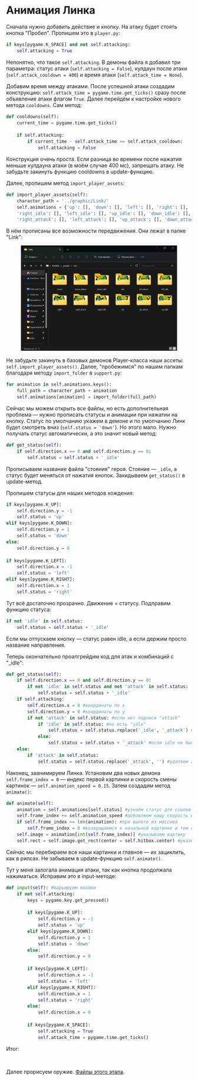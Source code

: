 # Анимация Линка

Сначала нужно добавить действие и кнопку. На атаку будет стоять кнопка "Пробел". Пропишем это в `player.py`:

```python
if keys[pygame.K_SPACE] and not self.attacking:
    self.attacking = True
```

Непонятно, что такое `self.attacking`. В демоны файла я добавил три параметра: статус атаки (`self.attacking = False`), кулдаун после атаки (`self.attack_cooldown = 400`) и время атаки (`self.attack_time = None`).

Добавим время между атаками. После успешной атаки создадим конструкцию: `self.attack_time = pygame.time.get_ticks()` сразу после объявление атаки флагом `True`. Далее перейдём к настройке нового метода `cooldowns`. Сам метод:

```python
def cooldowns(self):
    current_time = pygame.time.get_ticks()
​
    if self.attacking:
        if current_time - self.attack_time >= self.attack_cooldown:
            self.attacking = False
```

Конструкция очень проста. Если разница во времени после нажатия меньше кулдауна атаки (в моём случае 400 мс), запрещать атаку. Не забудьте закинуть функцию cooldowns в update-функцию.

Далее, пропишем метод `import_player_assets`:

```python
def import_player_assets(self):
    character_path = '../graphic/Link/'
    self.animations = {'up': [], 'down': [], 'left': [], 'right': [],
    'right_idle': [], 'left_idle': [], 'up_idle': [], 'down_idle': [],
    'right_attack': [], 'left_attack': [], 'up_attack': [], 'down_attack': []}
```

В нём прописаны все возможности передвижения. Они лежат в папке "Link":

<figure><img src=".gitbook/assets/28.png" alt=""><figcaption></figcaption></figure>

Не забудьте закинуть в базовых демонов Player-класса наши ассеты: `self.import_player_assets()`. Далее, "пробежимся" по нашим папкам благодаря методу `import_folder` в `support.py`:

```python
for animation in self.animations.keys():
    full_path = character_path + animation
    self.animations[animation] = import_folder(full_path)
```

Сейчас мы можем открыть все файлы, но есть дополнительная проблема — нужно прописать статусы и анимации при нажатии на кнопку. Статус по умолчанию укажем в демоне и по умолчанию Линк будет смотреть вниз (`self.status = 'down'`). Но этого мало. Нужно получать статус автоматически, а это значит новый метод:

```python
def get_status(self):
    if self.direction.x == 0 and self.direction.y == 0:
        self.status = self.status + '_idle'
```

Прописываем название файла "стояния" героя. Стояние — `_idle`, а статус будет меняться от нажатия кнопок. Закидываем `get_status()` в update-метод.

Пропишем статусы для наших методов хождения:

```python
if keys[pygame.K_UP]:
    self.direction.y = -1
    self.status = 'up'
elif keys[pygame.K_DOWN]:
    self.direction.y = 1
    self.status = 'down'
else:
    self.direction.y = 0
​
if keys[pygame.K_LEFT]:
    self.direction.x = -1
    self.status = 'left'
elif keys[pygame.K_RIGHT]:
    self.direction.x = 1
    self.status = 'right'
```

Тут всё достаточно прозрачно. Движение = статусу. Подправим функцию статуса:

```python
if not 'idle' in self.status:
    self.status = self.status + '_idle'
```

Если мы отпускаем кнопку — статус равен idle, а если держим просто название направления.

Теперь окончательно проапгрейдим код для атак и комбинаций с "\_idle":

```python
def get_status(self):
    if self.direction.x == 0 and self.direction.y == 0:
        if not 'idle' in self.status and not 'attack' in self.status:
            self.status = self.status + '_idle'
    if self.attacking:
        self.direction.x = 0 #координаты по x
        self.direction.y = 0 #координаты по y
        if not 'attack' in self.status: #если нет подписи "attack"
            if 'idle' in self.status: #но есть "idle"
                self.status = self.status.replace('_idle', '_attack') #убираем _idle, но оставляем _attack
            else:
                self.status = self.status + '_attack' #если idle не было, просто стави attack
    else:
        if 'attack' in self.status:
            self.status = self.status.replace('_attack', '') #удаляем attack при завершении статуса
```

Наконец, заанимируем Линка. Установим два новых демона `self.frame_index = 0` — индекс первой картинки и скорость смены картинок — `self.animation_speed = 0.15`. Затем создадим метод `animate()`:

```python
def animate(self):
    animation = self.animations[self.status] #узнаём статус для ссылки на нужный файл
    self.frame_index += self.animation_speed #добовляем нашу скорость и когда добавится единица (из 0.15), сменяем картинку
    if self.frame_index >= len(animation): #при вылете из массива
        self.frame_index = 0 #возвращаемся к начальной картинке и тем самым зацикливаемся
    self.image = animation[int(self.frame_index)] #указываем картику
    self.rect = self.image.get_rect(center = self.hitbox.center) #указываем хитбокс
```

Сейчас мы перебираем все наши картинки и главное — их зациклить, как в рилсах. Не забываем в update-функцию `self.animate()`.

Тут у меня залогала анимация атаки, так как кнопка продолжала нажиматься. Исправим это в input-методе:

```python
def input(self): #варьируем кнопки
    if not self.attacking:
        keys = pygame.key.get_pressed()
​
        if keys[pygame.K_UP]:
            self.direction.y = -1
            self.status = 'up'
        elif keys[pygame.K_DOWN]:
            self.direction.y = 1
            self.status = 'down'
        else:
            self.direction.y = 0
​
        if keys[pygame.K_LEFT]:
            self.direction.x = -1
            self.status = 'left'
        elif keys[pygame.K_RIGHT]:
            self.direction.x = 1
            self.status = 'right'
        else:
            self.direction.x = 0
​
        if keys[pygame.K_SPACE]:
            self.attacking = True
            self.attack_time = pygame.time.get_ticks()
```

Итог:

<figure><img src=".gitbook/assets/29.gif" alt=""><figcaption></figcaption></figure>

Далее прорисуем оружие. [Файлы этого этапа](https://disk.yandex.ru/d/VVjRMFfvxHqLHg).
